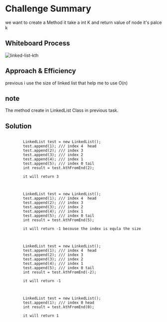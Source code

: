 # Challenge Summary
we want to create a Method it take a int K and return value of node it's palce k

## Whiteboard Process
![linked-list-kth](https://user-images.githubusercontent.com/97642724/157206879-6ebf8298-dc55-4c11-9485-43326f2c4d00.png)

## Approach & Efficiency

previous i use the size of linked list that help me to use O(n)


## note 

The method create in LinkedList Class in previous task.

## Solution
```
 
        LinkedList test = new LinkedList();
        test.append(1); /// index 4  head
        test.append(2); /// index 3
        test.append(3); /// index 2
        test.append(4); /// index 1
        test.append(5); /// index 0 tail
        int result = test.kthFromEnd(2); 
        
        it will return 3
       

```



```
 
        LinkedList test = new LinkedList();
        test.append(1); /// index 4  head
        test.append(2); /// index 3
        test.append(3); /// index 2
        test.append(4); /// index 1
        test.append(5); /// index 0 tail
        int result = test.kthFromEnd(5); 
        
        it will return -1 becouse the index is equla the size
       

```


```
 
        LinkedList test = new LinkedList();
        test.append(1); /// index 4  head
        test.append(2); /// index 3
        test.append(3); /// index 2
        test.append(4); /// index 1
        test.append(5); /// index 0 tail
        int result = test.kthFromEnd(-2); 
        
        it will return -1
       

```

```
 
        LinkedList test = new LinkedList();
        test.append(1); /// index 0 head
        int result = test.kthFromEnd(0); 
        
        it will return 1
       

```